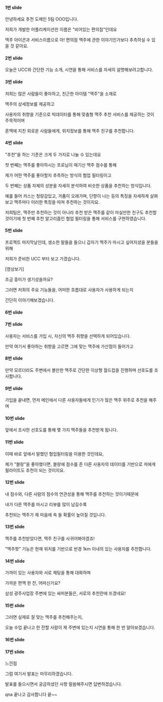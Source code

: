 

#### 1번 slide

안녕하세요 추천 도메인 5팀 OOO입니다.

저희가 개발한 어플리케이션읜 이름은 "비어있는 편의점"인데요

맥주 아이콘과 서비스이름으로 아! 편의점 맥주에 관한 이야기인가보다 추측하실 수 있을 것 같아요.



#### 2번 slide

오늘은 UCC와 간단한 기능 소개, 시연을 통해 서비스를 자세히 설명해보려고합니다. 



#### 3번 slide

저희는 많은 사람들이 좋아하고, 친근한 아이템 "맥주"을 소재로

맥주의 상세정보를 제공하고

사용자의 취향을 기준으로 빅데이터를 통해 맞춤형 맥주 추천 서비스를 제공하는 것이 주목적이며

혼맥에 지친 외로운 사람들에게, 위치정보를 통해 맥주 친구를 추천합니다.



#### 4번 slide

"추천"을 하는 기준은 크게 두 가지로 나눌 수 있는데요

첫 번째는 맥주를 좋아하시는 프로님이 매기신 맥주 점수를 통해

제가 어떤 맥주를 좋아할지 추측하는 방식의 협업 필터링이고



두 번째는 상품 자체의 성분을 자세히 분석하여 비슷한 상품을 추천하는 방식입니다.

예를 들어 카스는 청량감있고, 거품이 오래가며, 단향이 나는 등의 특징을 자세하게 살펴보고 맥주마다 이러한 특징을 따져 추천하는 것이지요.



저희팀은, 맥주만 추천하는 것이 아니라 추천 받은 맥주를 같이 마실만한 친구도 추천할 것이기에 첫 번째 추천 알고리즘인 협업 필터링을 통해 서비스를 구현하였습니다.



#### 5번 slide

프로젝트 마지막날인데, 생소한 말들을 들으니 갑자기 맥주가 마시고 싶어지셨을 분들을 위해

저희가 준비한 UCC 부터 보고 가겠습니다.

[영상보기]



조금 흥미가 생기셨을까요?

그러면 저희의 주요 기능들을, 어떠한 흐름대로 사용자가 사용하게 되는지

간단히 이야기해보겠습니다.



#### 6번 slide





#### 7번 slide

사용자는 서비스를 가입 시, 자신의 맥주 취향을 선택하게 되어있습니다.

만약 여기서 좋아하는 취향을 고르면 그에 맞는 맥주에 가산점이 들어가고



#### 8번 slide

만약 모르더라도 주변에서 볼만한 맥주로 간단한 이상형 월드컵을 진행하며 선호도를 조사합니다.



#### 9번 slide

가입을 끝내면, 먼저 메인에서 다른 사용자들에게 인기가 많은 맥주 위주로 추천을 해주며



#### 10번 slide

앞에서 조사한 선호도를 통해 몇 가지 맥주들을 추천받게 됩니다.



#### 11번 slide

이때 바로 앞에서 말했던 협업필터링을 이용한 것인데요,

제가 "블랑"을 좋아했다면, 블랑에 점수를 준 다른 사용자의 데이터를 기반으로 저에게 필라이트도 추천이 되는 것이지요. 



#### 12번 slide

내 점수와, 다른 사람의 점수의 연관성을 통해 맥주를 추천하는 것이기때문에

내가 다른 맥주를 마시고 리뷰를 많이 남길수록

추천되는 맥주가 제 마음에 쏙 들 확률이 높아질 것입니다.



#### 13번 slide

맥주를 추천받았다면, 맥주 친구를 사귀어봐야겠죠!

"맥주팟" 기능은 현재 위치를 기반으로 반경 1km 이내의 있는 사용자를 추천합니다.



#### 14번 slide

가까이 있는 사용자와 서로 채팅을 통해 대화하며

가까운 편맥 한 잔, 어떠신가요?

삼성 광주사업장 주변에 있는 싸피분들은, 서로의 추천란에 뜨겠네요!



#### 15번 slide

그러면 실제로 잘 맞는 맥주를 추천해주는지,

오늘 수업 끝나고 한 잔할 사람이 제 주변에 있는지 시연을 통해 한 번 알아보겠습니다.



#### 16번 slide



#### 17번 slide

느낀점





그럼 여기서 발표는 마무리하겠습니다.

발표를 들으시면서 궁금하셨던 사항 말씀해주시면 답변하겠습니다.



qna 끝나고 감사합니다 끝~~